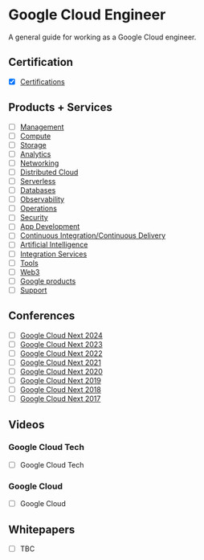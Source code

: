 # Google Cloud Engineer

A general guide for working as a Google Cloud engineer.

## Certification 
- [x] [Certifications](https://github.com/rosera/google-cloud-engineer/blob/main/certifications.md)

## Products + Services 
- [ ] [Management](https://github.com/rosera/google-cloud-engineer/blob/main/management.md)
- [ ] [Compute](https://github.com/rosera/google-cloud-engineer/blob/main/compute.md)
- [ ] [Storage](https://github.com/rosera/google-cloud-engineer/blob/main/storage.md)
- [ ] [Analytics](https://github.com/rosera/google-cloud-engineer/blob/main/analytics.md)
- [ ] [Networking](https://github.com/rosera/google-cloud-engineer/blob/main/networking.md)
- [ ] [Distributed Cloud](https://github.com/rosera/google-cloud-engineer/blob/main/distcloud.md)
- [ ] [Serverless](https://github.com/rosera/google-cloud-engineer/blob/main/serverless.md)
- [ ] [Databases](https://github.com/rosera/google-cloud-engineer/blob/main/database.md)
- [ ] [Observability](https://github.com/rosera/google-cloud-engineer/blob/main/observability.md)
- [ ] [Operations](https://github.com/rosera/google-cloud-engineer/blob/main/operations.md)
- [ ] [Security](https://github.com/rosera/google-cloud-engineer/blob/main/security.md)
- [ ] [App Development](https://github.com/rosera/google-cloud-engineer/blob/main/firebase.md)
- [ ] [Continuous Integration/Continuous Delivery](https://github.com/rosera/google-cloud-engineer/blob/main/cicd.md)
- [ ] [Artificial Intelligence](https://github.com/rosera/google-cloud-engineer/blob/main/ml.md)
- [ ] [Integration Services](https://github.com/rosera/google-cloud-engineer/blob/main/integration.md)
- [ ] [Tools](https://github.com/rosera/google-cloud-engineer/blob/main/developer.md)
- [ ] [Web3](https://github.com/rosera/google-cloud-engineer/blob/main/developer.md)
- [ ] [Google products](https://github.com/rosera/google-cloud-engineer/blob/main/google-products.md)
- [ ] [Support](https://github.com/rosera/google-cloud-engineer/blob/main/support.md)

## Conferences
- [ ] [Google Cloud Next 2024](https://www.youtube.com/playlist?list=PLIivdWyY5sqLHU6fh9ozZ7mxsj7GcPjRF)
- [ ] [Google Cloud Next 2023](https://www.youtube.com/playlist?list=PLIivdWyY5sqIr4Iug1zSz6PqoUU_Nld7s)
- [ ] [Google Cloud Next 2022](https://www.youtube.com/playlist?list=PLIivdWyY5sqLp2cVehvjtGAj6PQIFGW_E)
- [ ] [Google Cloud Next 2021](https://www.youtube.com/playlist?list=PLIivdWyY5sqLTr1TMRXpWjxOq1zBNWR37)
- [ ] [Google Cloud Next 2020](TBC)
- [ ] [Google Cloud Next 2019](https://www.youtube.com/playlist?list=PLIivdWyY5sqIXvUGVrFuZibCUdKVzEoUw)
- [ ] [Google Cloud Next 2018](https://www.youtube.com/playlist?list=PLIivdWyY5sqI8RuUibiH8sMb1ExIw0lAR)
- [ ] [Google Cloud Next 2017](https://www.youtube.com/playlist?list=PLIivdWyY5sqI8RuUibiH8sMb1ExIw0lAR)

## Videos

### Google Cloud Tech
- [ ] Google Cloud Tech

### Google Cloud
- [ ] Google Cloud

## Whitepapers 
- [ ] TBC

